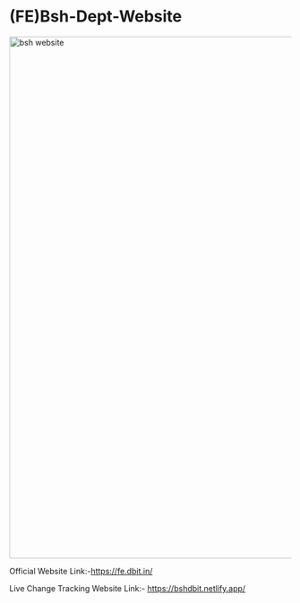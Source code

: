# (FE)Bsh-Dept-Website


<img width="932" alt="bsh website" src="https://user-images.githubusercontent.com/109984055/215304905-1eb31a23-82c5-4d31-9d2c-65e4d79758de.png">

Official Website Link:-https://fe.dbit.in/

Live Change Tracking Website Link:- https://bshdbit.netlify.app/
